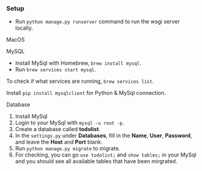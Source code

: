 ### Setup

- Run `python manage.py runserver` command to run the wsgi server locally.

MacOS

 MySQL
 -  Install MySql with  Homebrew, `brew install mysql`.
 -  Run `brew services start mysql`.

To check if what services are running, `brew services list`.

Install `pip install mysqlclient` for Python & MySql connection.

Database
1. Install MySql
2. Login to your MySql with `mysql -u root -p`.
3. Create a database called **todolist**.
4. In the `settings.py` under **Databases**, fill in the **Name**, **User**, **Password**, and leave the **Host** and **Port** blank.
5. Run `python manage.py migrate` to migrate.
6. For checking, you can go `use todolist;` and `show tables;` in your MySql and you should see all available tables that have been mirgrated. 

